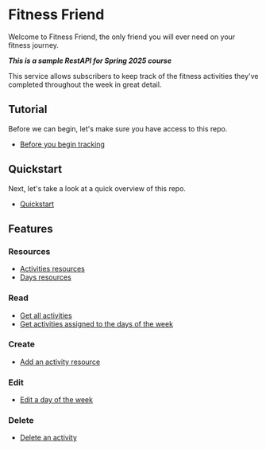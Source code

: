 # Fitness Friend

Welcome to Fitness Friend, the only friend you will ever need on your fitness journey. 

***This is a sample RestAPI for Spring 2025 course***

This service allows subscribers to keep track of the fitness activities they've completed throughout the week in great detail.

## Tutorial

Before we can begin, let's make sure you have access to this repo.
 
* [Before you begin tracking](tutorials/before-you-begin-tracking.md)

## Quickstart

Next, let's take a look at a quick overview of this repo.
  
* [Quickstart](tutorials/quickstart.md)

## Features

### Resources

* [Activities resources](api/activities.md)
* [Days resources](api/days.md)

### Read

* [Get all activities](api/get-activities.md)
* [Get activities assigned to the days of the week](api/get-days.md)

### Create

* [Add an activity resource](api/post-new-activity.md)

### Edit

* [Edit a day of the week](api/put-days.md)

### Delete

* [Delete an activity](api/delete-activities.md)